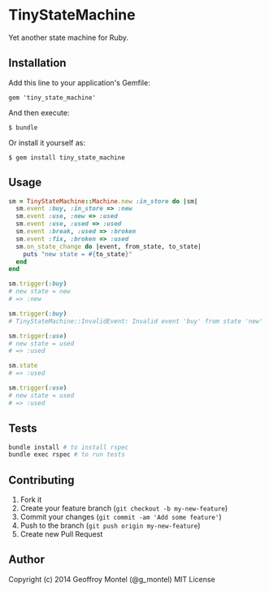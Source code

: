 # TinyStateMachine

Yet another state machine for Ruby.

## Installation

Add this line to your application's Gemfile:

    gem 'tiny_state_machine'

And then execute:

    $ bundle

Or install it yourself as:

    $ gem install tiny_state_machine

## Usage

```ruby
sm = TinyStateMachine::Machine.new :in_store do |sm|
  sm.event :buy, :in_store => :new
  sm.event :use, :new => :used
  sm.event :use, :used => :used
  sm.event :break, :used => :broken
  sm.event :fix, :broken => :used
  sm.on_state_change do |event, from_state, to_state|
    puts "new state = #{to_state}"
  end
end

sm.trigger(:buy)
# new state = new
# => :new

sm.trigger(:buy)
# TinyStateMachine::InvalidEvent: Invalid event 'buy' from state 'new'

sm.trigger(:use)
# new state = used
# => :used

sm.state
# => :used

sm.trigger(:use)
# new state = used
# => :used
```

## Tests

```bash
bundle install # to install rspec
bundle exec rspec # to run tests
```

## Contributing

1. Fork it
2. Create your feature branch (`git checkout -b my-new-feature`)
3. Commit your changes (`git commit -am 'Add some feature'`)
4. Push to the branch (`git push origin my-new-feature`)
5. Create new Pull Request

## Author
Copyright (c) 2014 Geoffroy Montel (@g_montel)
MIT License
